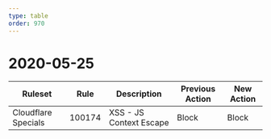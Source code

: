 ```yaml
---
type: table
order: 970
---
```


# 2020-05-25

<TableWrap><table style="width: 100%">

<thead>
  <tr>
    <th>Ruleset</th>
    <th>Rule</th>
    <th>Description</th>
    <th>Previous Action</th>
    <th>New Action</th>
  </tr>
</thead>
<tbody>
  <tr>
    <td>Cloudflare Specials</td>
    <td>100174</td>
    <td>XSS - JS Context Escape</td>
    <td>Block</td>
    <td>Block</td>
  </tr>
</tbody>

</table></TableWrap>
